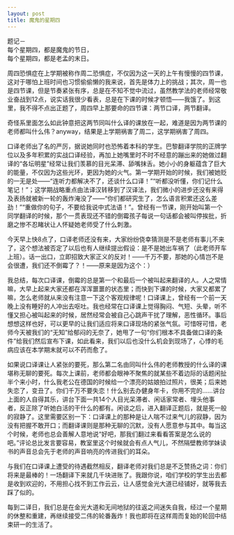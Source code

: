 ```yaml
---
layout: post
title: 魔鬼的星期四
---
```


<p>题记－<br />
        每个星期四，都是魔鬼的节日，<br />
        每个星期四，都是老孟的末日。</p>
<p>     周四恐惧症在上学期被称作周二恐惧症，不仅因为这一天的上午有慢慢的四节课，这对于哪怕上班时间也习惯偷偷懒的我来说，首先是体力上的挑战；其次，周一也是四节课，但是节奏紧张有序，总是在不知不觉中流过，虽然教学法的老师经常敬业奋战到12点，说实话我很少看表，总是在下课的时候才顿悟——我饿了。到这里，我不得不点出正题了，周四早上那要命的四节课：两节口译，两节翻译。</p>
<p>     奇怪系里面怎么如此钟意把这两节同叫什么译的课放在一起，难道是因为两节课的老师都叫什么伟？anyway，结果是上学期祸害了周二，这学期祸害了周四。</p>
<p>     口译老师出了名的严厉，据说她同时也恐怖着本科的学生。巴黎翻译学院的正牌学位以及多年积累的实战口译经验，再加上她嘴里时不时不经意的蹦出来的她做过翻译的“各坛明星”经常让我们羡慕的目光呆滞、舔嘴抹舌。她小小的身躯蕴含了巨大的能量，不仅因为这些光环，更因为她的火气。第一学期开始的时候，我们被她贬的一无是处——“连听力都解决不了，还谈什么口译！”“听都没听懂，你们记什么笔记！”；这学期战略重点由法译汉转移到了汉译法，我们微小的进步还没有来得及表扬就被新一轮的轰炸淹没了——“你们都研究生了，怎么语言积累还这么差劲！”“重做你的句子，不要给我说中式法语！”。曾经有一节课，刚开始叫第一个同学翻译的时候，那个一贯表现还不错的倒霉孩子每说一句话都会被叫停挨批，折磨之惨不忍睹状让人怀疑她老师受了什么刺激。</p>
<p>      今天早上快8点了，口译老师还没有来，大家纷纷侥幸猜测是不是老师有事儿不来了，这个想法被否定了以后也有人继续提出假设：是不是她出车祸了（此老师开车上班）。话一出口，立即招致大家正义的反对！——千万不要，那她的心情岂不是会很遭，我们还不倒霉了？！——原来是因为这个：）</p>
<p>     我总结，每次口译课，倒霉的总是第一个和最后一个被叫起来翻译的人。人之常情嘛，大早上起来大家还都在浑浑噩噩的状态里；而快到下课的时候，大家又都累了嘛，怎么老师就从来没有注意一下这个客观规律呢！口译课上，曾经有一个前一天晚上没有睡好的人冲出去呕吐。我也经常在口译课上觉得胸闷、气短、头晕，听不懂又担心被叫起来的时候，居然经常会被自己心跳声干扰了理解，恶性循环。事后想想这样也好，可以更早的让我们适应将来口译现场的紧张气氛。可惜呀可惜，老师今天被我们的“无知”给郁闷的无奈了，她甩了一句“你们根本不具备做口译的条件”给我们然后宣布下课，如此看来，我们以后也没什么机会到现场了，心悸的毛病应该在本学期末就可以不药而愈了。</p>
<p>     如果说口译课让人紧张的要死，那么第二名由同叫什么伟的老师教授的什么译的课堪称无聊的要死。每次上课前，老师都会眼神不聚焦的就某些不着边际的话题闲扯半个来小时，什么我老公在德国的时候给一个漂亮的姑娘拍过照片，很美；后来她失恋了，变丑了。你们千万不要失恋！什么别去办健身年卡，你用不完的……讲台上面的人自得其乐，讲台下面一共14个人目光呆滞者、闲话家常者、埋头他事者，反正除了听她白活的干什么的都有。闲谈之后，进入翻译正题后，就是死一般的寂静了。这里需要区别一下：口译课上的那种是让人喘不过来气儿的寂静，因为没有把握不敢开口；而翻译课则是那种无聊的沉默，没有人愿意参与其中。每当这个时候，老师也总会善解人意地说“好吧，那我们翻过来看看答案是怎么说的吧。”评论总比发言要容易，教室里这个时候就会有点人气儿，不然隔壁教师学妹读书的声音总会先于老师的声音响亮的传进我们的耳朵。</p>
<p>     与我们在口译课上遭受的待遇截然相反，翻译老师对我们总是不乏赞扬之词：你们将来是最棒的！一场翻译下来就几千块进账了。我跟你说，咱们学校的学生出去都是收到欢迎的，不用担心找不到工作云云，让人感觉金光大道已经铺好，就等我去踩了似的。</p>
<p>     每到二译日，我们总是在金光大道和无间地狱的往返之间迷失自我，经过一个星期的休整和重建，再继续接受二伟的轮番轰炸！我也即将在这样周而复始的轮回中结束研一的生活了。
</p>
